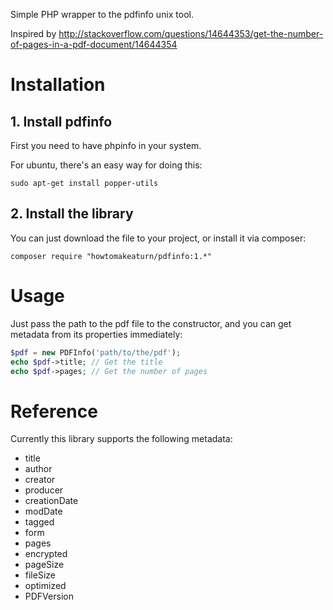 Simple PHP wrapper to the pdfinfo unix tool.

Inspired by http://stackoverflow.com/questions/14644353/get-the-number-of-pages-in-a-pdf-document/14644354

# Installation

## 1. Install pdfinfo

First you need to have phpinfo in your system.

For ubuntu, there's an easy way for doing this:
```
sudo apt-get install popper-utils
```

## 2. Install the library
You can just download the file to your project, or install it via composer:
```
composer require "howtomakeaturn/pdfinfo:1.*"
```

# Usage
Just pass the path to the pdf file to the constructor, and you can get metadata from its properties immediately:

```php
$pdf = new PDFInfo('path/to/the/pdf');
echo $pdf->title; // Get the title
echo $pdf->pages; // Get the number of pages
```

# Reference

Currently this library supports the following metadata:

* title
* author
* creator
* producer
* creationDate
* modDate
* tagged
* form
* pages
* encrypted
* pageSize
* fileSize
* optimized
* PDFVersion
